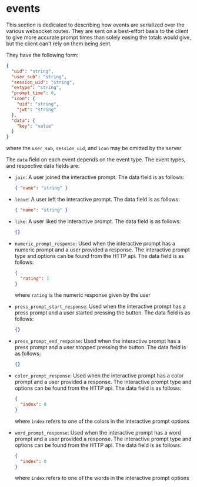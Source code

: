 # events

This section is dedicated to describing how events are serialized over the
various websocket routes. They are sent on a best-effort basis to the client
to give more accurate prompt times than solely easing the totals would give,
but the client can't rely on them being sent.

They have the following form:

```json
{
  "uid": "string",
  "user_sub": "string",
  "session_uid": "string",
  "evtype": "string",
  "prompt_time": 0,
  "icon": {
    "uid": "string",
    "jwt": "string"
  },
  "data": {
    "key": "value"
  }
}
```

where the `user_sub`, `session_uid`, and `icon` may be omitted by the server

The `data` field on each event depends on the event type. The event types,
and respective data fields are:

- `join`: A user joined the interactive prompt. The data field is as follows:

  ```json
  { "name": "string" }
  ```

- `leave`: A user left the interactive prompt. The data field is as follows:

  ```json
  { "name": "string" }
  ```

- `like`: A user liked the interactive prompt. The data field is as follows:

  ```json
  {}
  ```

- `numeric_prompt_response`: Used when the interactive prompt has a numeric prompt and a
  user provided a response. The interactive prompt type and options can be found
  from the HTTP api. The data field is as follows:

  ```json
  {
    "rating": 1
  }
  ```

  where `rating` is the numeric response given by the user

- `press_prompt_start_response`: Used when the interactive prompt has a press prompt
  and a user started pressing the button. The data field is as follows:

  ```json
  {}
  ```

- `press_prompt_end_response`: Used when the interactive prompt has a press prompt
  and a user stopped pressing the button. The data field is as follows:

  ```json
  {}
  ```

- `color_prompt_response`: Used when the interactive prompt has a color prompt and a
  user provided a response. The interactive prompt type and options can be found
  from the HTTP api. The data field is as follows:

  ```json
  {
    "index": 0
  }
  ```

  where `index` refers to one of the colors in the interactive prompt options

- `word_prompt_response`: Used when the interactive prompt has a word prompt and a user
  provided a response. The interactive prompt type and options can be found from
  the HTTP api. The data field is as follows:

  ```json
  {
    "index": 0
  }
  ```

  where `index` refers to one of the words in the interactive prompt options

